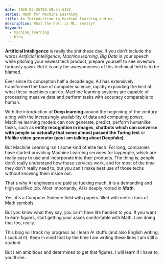 ```yaml
---
date: 2020-05-25T02:50:54.615Z
series: Math for Machine Learning
title: An Introduction to Machine learning and me.
description: What the hell is ML, really?
keyword:
  - machine_learning
  - blog
---
```

**Artificial Intelligence** is really the shit these day.
If you don't include the words *Artificial Intelligence*, *Machine learning*, *Big Data* in your speech while pitching your newest tech product,
prepare yourself to see investors furiously yawn. But it is only the awesomeness of this technical field is to be blamed.

Ever since its conception half a decade ago, A.I has extensively transformed the face of computer science, rapidly expanding the limit of 
what these machines can do. 
Machine learning systems are capable of processing massive data and perform tasks with accuracy comparable to human. 

With the introduction of **Deep learning** around the beginning of the century along with the increasingly availability of data and computing power, 
Machine learning models can now generate, predict, perform humanlike tasks, such as **entity recognition in images**, 
**chatbots which can converse with people so naturally that some almost passed the Turing test** or **lifelike video generator (yes i am talking about Deepfake)**.

But Machine Learning isn't some kind of elite tech. For long, companies have started providing Machine Learning services for laypeople, which are really easy to 
use and incorporate into their products. The thing is, people don't really understand how those services work, and for most of the time they don't really need to, 
but you can't make best use of those techs without knowing them inside out. 

That's why AI engineers are paid so fucking much, it is a demanding and high qualified job. Most importantly, AI is deeply rooted in ***Math***.

Yes, it's a Computer Science field with papers filled with metric tons of Math symbols.

But you know what they say, you can't have life handed to you. If you want to earn figures, start getting your asses comfortable with Math. I am doing that too, really.

This blog will track my progress as I learn AI stuffs (and also English writing, I suck at it). Keep in mind that by the time I am writing these lines I am still a student.

But I am ambitious and determined to get that figures. I will learn if I have to, you'll see.